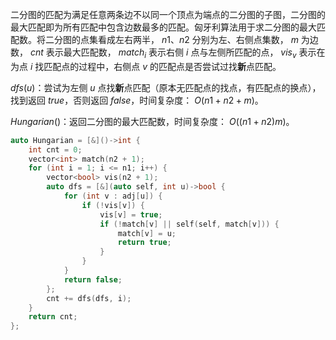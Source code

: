 二分图的匹配为满足任意两条边不以同一个顶点为端点的二分图的子图，二分图的最大匹配即为所有匹配中包含边数最多的匹配。匈牙利算法用于求二分图的最大匹配数。将二分图的点集看成左右两半， $n1、n2$ 分别为左、右侧点集数， $m$ 为边数， $cnt$ 表示最大匹配数， $match_i$ 表示右侧 $i$ 点与左侧所匹配的点， $vis_v$ 表示在为点 $i$ 找匹配点的过程中，右侧点 $v$ 的匹配点是否尝试过找**新**点匹配。

$dfs(u)$：尝试为左侧 $u$ 点找**新**点匹配（原本无匹配点的找点，有匹配点的换点），找到返回 $true$，否则返回 $false$，时间复杂度： $O(n1+n2+m)$。

$Hungarian()$：返回二分图的最大匹配数，时间复杂度： $O((n1+n2)m)$。

```c++
auto Hungarian = [&]()->int {
    int cnt = 0;
    vector<int> match(n2 + 1);
    for (int i = 1; i <= n1; i++) {
        vector<bool> vis(n2 + 1);
        auto dfs = [&](auto self, int u)->bool {
            for (int v : adj[u]) {
                if (!vis[v]) {
                    vis[v] = true;
                    if (!match[v] || self(self, match[v])) {
                        match[v] = u;
                        return true;
                    }
                }
            }
            return false;
        };
        cnt += dfs(dfs, i);
    }
    return cnt;
};
```
